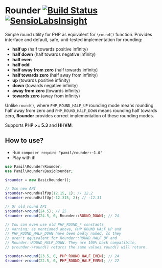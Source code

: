 Rounder [![Build Status](https://travis-ci.org/pamil/Rounder.png?branch=master)](https://travis-ci.org/pamil/Rounder) [![SensioLabsInsight](https://insight.sensiolabs.com/projects/363d3fa3-5a35-427b-8844-d466370e7ce5/mini.png)](https://insight.sensiolabs.com/projects/363d3fa3-5a35-427b-8844-d466370e7ce5)
=======

Simple round utility for PHP as equivalent for `\round()` function. Provides interface and default, safe, unit-tested implementation for rounding:

 * **half up** (half towards positive infinity)
 * **half down** (half towards negative infinity)
 * **half even**
 * **half odd**
 * **half away from zero** (half towards infinity)
 * **half towards zero** (half away from infinity)
 * **up** (towards positive infinity)
 * **down** (towards negative infinity)
 * **away from zero** (towards infinity)
 * **towards zero** (away from infinity)

Unlike `round()`, where `PHP_ROUND_HALF_UP` rounding mode means rounding half away from zero and `PHP_ROUND_HALF_DOWN` means rounding half towards zero, **Rounder** provides correct implementation of these rounding modes.

Supports **PHP >= 5.3** and **HHVM**.

How to use?
-----------

 * Run `composer require "pamil/rounder:~1.0"`
 * Play with it!

```php
use Pamil\Rounder\Rounder;
use Pamil\Rounder\BasicRounder;

$rounder = new BasicRounder();

// Use new API
$rounder->roundHalfUp(12.15, 1); // 12.2
$rounder->roundHalfUp(-12.315, 2); // -12.31

// Or old round API
$rounder->round(24.5); // 25
$rounder->round(24.5, 0, Rounder::ROUND_DOWN); // 24

// You can even use old PHP_ROUND_* constants
// Warning: as mentioned above, PHP_ROUND_HALF_UP and
// PHP_ROUND_HALF_DOWN have been badly named, so they
// aren't equivalent for Rounder::ROUND_HALF_UP and
// Rounder::ROUND_HALF_DOWN. They are 100% back compatibile,
// $rounder->round() returns the same values round() will return.

$rounder->round(23.5, 0, PHP_ROUND_HALF_EVEN); // 24
$rounder->round(22.5, 0, PHP_ROUND_HALF_EVEN); // 22
```